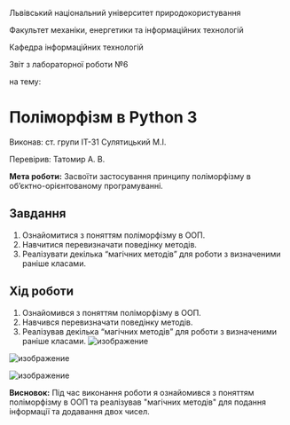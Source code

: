 Львівський національний університет природокористування 

Факультет механіки, енергетики та інформаційних технологій 

Кафедра інформаційних технологій 

Звіт з лабораторної роботи №6 

на тему: 
# Поліморфізм в Python 3

Виконав: ст. групи ІТ-31 Сулятицький М.І. 

Перевірив: Татомир А. В. 

**Мета роботи:** Засвоїти застосування принципу поліморфізму в об’єктно-орієнтованому програмуванні.

## Завдання
1. Ознайомитися з поняттям поліморфізму в ООП.
2. Навчитися перевизначати поведінку методів.
3. Реалізувати декілька “магічних методів” для роботи з визначеними раніше класами.

## Хід роботи
1. Ознайомився з поняттям поліморфізму в ООП.
2. Навчився перевизначати поведінку методів.
3. Реалізував декілька “магічних методів” для роботи з визначеними раніше класами.
![изображение](https://user-images.githubusercontent.com/101549330/169513476-703014be-6c04-42d8-a568-f62f8d101069.png)

![изображение](https://user-images.githubusercontent.com/101549330/169513583-fa394f46-851f-43bd-956f-8160d23ba604.png)

![изображение](https://user-images.githubusercontent.com/101549330/169513630-e4fd7cf0-8879-4ccc-b05c-ab97b899d07d.png)


**Висновок:**
Під час виконання роботи я ознайомився з поняттям поліморфізму в ООП та реалізував "магічних методів" для подання інформації та додавання двох чисел.
